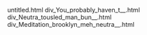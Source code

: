 untitled.html
div_You_probably_haven_t__.html
div_Neutra_tousled_man_bun__.html
div_Meditation_brooklyn_meh_neutra__.html
